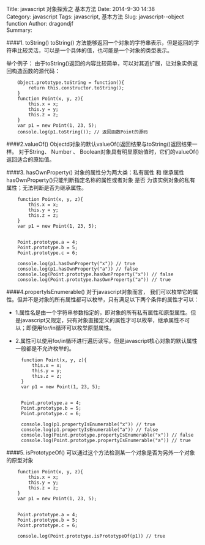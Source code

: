 Title: javascript 对象探索之 基本方法
Date: 2014-9-30 14:38  
Category: javascript 
Tags: javascript, 基本方法
Slug: javascript--object function
Author: dragondjf  
Summary:  


####1. toString()
toString() 方法能够返回一个对象的字符串表示，但是返回的字符串比较灵活，可以是一个具体的值，也可能是一个对象的类型表示。

举个例子：
    由于toString()返回的内容比较简单，可以对其近扩展，让对象实例返回构造函数的源代码：
        
        Object.prototype.toString = function(){
            return this.constructor.toString();
        }
        function Point(x, y, z){
            this.x = x;
            this.y = y;
            this.z = z;
        }
        var p1 = new Point(1, 23, 5);
        console.log(p1.toString()); // 返回函数Point的源码

####2.valueOf()
    Objectd对象的默认valueOf()返回结果与toString()返回结果一样。
    对于String、 Number 、 Boolean对象具有明显原始值时，它们的valueOf()返回适合的原始值。

####3. hasOwnProperty()
对象的属性分为两大类：私有属性 和 继承属性
hasOwnProperty()只能判断指定名称的属性或者对象 是否 为该实例对象的私有属性；无法判断是否为继承属性。
    
        function Point(x, y, z){
            this.x = x;
            this.y = y;
            this.z = z;
        }
        var p1 = new Point(1, 23, 5);
        
        
        Point.prototype.a = 4;
        Point.prototype.b = 5;
        Point.prototype.c = 6;
        
        console.log(p1.hasOwnProperty("x")) // true
        console.log(p1.hasOwnProperty("a")) // false
        console.log(Point.prototype.hasOwnProperty("x")) // false
        console.log(Point.prototype.hasOwnProperty("a")) // true
    
####4.propertyIsEnumerable()
对于javascript对象而言， 我们可以枚举它的属性。但并不是对象的所有属性都可以枚举，只有满足以下两个条件的属性才可以：
+ 1.属性名是由一个字符串参数指定的，即对象的所有私有属性和原型属性。但是javascript又规定，只有对象直接定义的属性才可以枚举，继承属性不可以；即便用for/in循环可以枚举原型属性。
+ 2.属性可以使用for/in循环进行遍历读写。但是javascript核心对象的默认属性一般都是不允许枚举的。

        function Point(x, y, z){
            this.x = x;
            this.y = y;
            this.z = z;
        }
        var p1 = new Point(1, 23, 5);
        
        
        Point.prototype.a = 4;
        Point.prototype.b = 5;
        Point.prototype.c = 6;
        
        console.log(p1.propertyIsEnumerable("x")) // true
        console.log(p1.propertyIsEnumerable("a")) // false
        console.log(Point.prototype.propertyIsEnumerable("x")) // false
        console.log(Point.prototype.propertyIsEnumerable("a")) // true

####5. isPrototypeOf()
可以通过这个方法检测某一个对象是否为另外一个对象的原型对象

    
        function Point(x, y, z){
            this.x = x;
            this.y = y;
            this.z = z;
        }
        var p1 = new Point(1, 23, 5);
        
        
        Point.prototype.a = 4;
        Point.prototype.b = 5;
        Point.prototype.c = 6;
        
        console.log(Point.prototype.isPrototypeOf(p1)) // true
